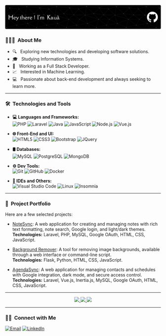 <img src="https://raw.githubusercontent.com/rodrigueskaua/rodrigueskaua/master/github-header-image.png" alt="Kauã Rodrigues Banner">

<h3> 👨🏻‍💻 &nbsp;About Me </h3>

- 🔍 &nbsp; Exploring new technologies and developing software solutions.<br>
- 🎓 &nbsp; Studying Information Systems.<br>
- 💼 &nbsp; Working as a Full Stack Developer.<br>
- 📈 &nbsp; Interested in Machine Learning.<br>
- 💻 &nbsp; Passionate about back-end development and always seeking to learn more.

---

<h3> 🛠 &nbsp;Technologies and Tools</h3>

- **💻 Languages and Frameworks:**  
  ![PHP](https://img.shields.io/badge/-PHP-333333?style=flat&logo=php)
  ![Laravel](https://img.shields.io/badge/-Laravel-333333?style=flat&logo=laravel&logoColor=FF2D20)
  ![Java](https://img.shields.io/badge/-Java-333333?style=flat&logo=java&logoColor=007396)
  ![JavaScript](https://img.shields.io/badge/-JavaScript-333333?style=flat&logo=javascript)
  ![Node.js](https://img.shields.io/badge/-Node.js-333333?style=flat&logo=node.js)
  ![Vue.js](https://img.shields.io/badge/-Vue.js-333333?style=flat&logo=vue.js)

- **🌐 Front-End and UI:**  
  ![HTML5](https://img.shields.io/badge/-HTML5-333333?style=flat&logo=HTML5)
  ![CSS3](https://img.shields.io/badge/-CSS3-333333?style=flat&logo=CSS3&logoColor=1572B6)
  ![Bootstrap](https://img.shields.io/badge/-Bootstrap-333333?style=flat&logo=bootstrap&logoColor=563D7C)
  ![JQuery](https://img.shields.io/badge/-JQuery-333333?style=flat&logo=jquery)

- **🛢 Databases:**  
  ![MySQL](https://img.shields.io/badge/-MySQL-333333?style=flat&logo=mysql)
  ![PostgreSQL](https://img.shields.io/badge/-PostgreSQL-333333?style=flat&logo=postgresql)
  ![MongoDB](https://img.shields.io/badge/-MongoDB-333333?style=flat&logo=mongodb)

- **⚙️ Dev Tools:**  
  ![Git](https://img.shields.io/badge/-Git-333333?style=flat&logo=git)
  ![GitHub](https://img.shields.io/badge/-GitHub-333333?style=flat&logo=github)
  ![Docker](https://img.shields.io/badge/-Docker-333333?style=flat&logo=docker)

- **🔧 IDEs and Others:**  
  ![Visual Studio Code](https://img.shields.io/badge/-Visual%20Studio%20Code-333333?style=flat&logo=visual-studio-code&logoColor=007ACC)
  ![Linux](https://img.shields.io/badge/-Linux-333333?style=flat&logo=linux)
  ![Insomnia](https://img.shields.io/badge/-Insomnia-333333?style=flat&logo=insomnia)

---

<h3> 🌟 &nbsp;Project Portfolio </h3>

Here are a few selected projects:

- [NoteSync](https://github.com/rodrigueskaua/NoteSync): A web application for creating and managing notes with rich text formatting, note search, Google login, and light/dark themes.  
  **Technologies:** Laravel, PHP, MySQL, Google OAuth, HTML, CSS, JavaScript.

- [Background Remover](https://github.com/rodrigueskaua/Background-Remover): A tool for removing image backgrounds, available through a web interface or command-line script.  
  **Technologies:** Flask, Python, HTML, CSS, JavaScript.

- [AgendaSync](https://github.com/rodrigueskaua/AgendaSync): A web application for managing contacts and schedules with Google integration, dark mode, and secure access control.  
  **Technologies:** Laravel, Vue.js, Inertia.js, MySQL, Google OAuth, HTML, CSS, JavaScript.
---

<div align="center">
  <a href="https://github.com/rodrigueskaua">
    <img height="180em" src="https://github-readme-stats.vercel.app/api?username=rodrigueskaua&theme=dark&show_icons=true" />
    <img height="180em" src="https://github-readme-stats.vercel.app/api/top-langs/?username=rodrigueskaua&theme=dark&layout=compact" />
    <img height="180em" src="https://streak-stats.demolab.com?user=rodrigueskaua&theme=dark" />
  </a>
</div>

---

<h3> 🤝🏻 &nbsp;Connect with Me </h3>

<p align="start">
 <a href="mailto:kauarodrigues.fn@gmail.com"><img alt="Email" src="https://img.shields.io/badge/Email-kauarodrigues.fn@gmail.com-blue?style=flat-square&logo=gmail"></a>
 <a href="https://www.linkedin.com/in/kau%C3%A3-rodrigues-7a0980213/"><img alt="LinkedIn" src="https://img.shields.io/badge/LinkedIn-Kauã%20Rodrigues-blue?style=flat-square&logo=linkedin"></a>
</p>
